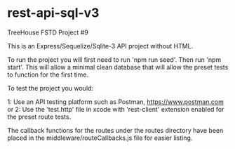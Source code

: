 # rest-api-sql-v3
 TreeHouse FSTD Project #9

This is an Express/Sequelize/Sqlite-3 API project without HTML.

To run the project you will first need to run 'npm run seed'. Then run 'npm start'.
This will allow a minimal clean database that will allow the preset tests to function for the first time.

To test the project you would:

1: Use an API testing platform such as Postman, https://www.postman.com or
2: Use the 'test.http' file in xcode with 'rest-client' extension enabled for the preset route tests.

The callback functions for the routes under the routes directory have been placed in the middleware/routeCallbacks.js file for easier listing.


